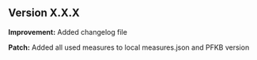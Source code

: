 ## Version X.X.X
**Improvement:** Added changelog file

**Patch:** Added all used measures to local measures.json and PFKB version
